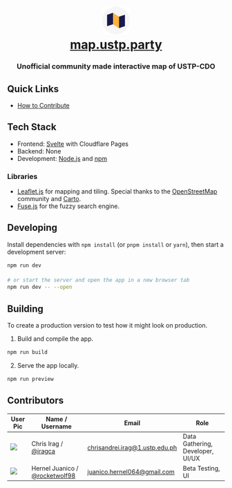 <h1 align="center">
    <img src="/static/favicon.png">
    <a href="https://map.ustp.party">
        <div align="center">map.ustp.party</div>
    </a>
</h1>
<h3 align="center" >Unofficial community made interactive map of USTP-CDO</h3>

## Quick Links

- [How to Contribute](/.github/CONTRIBUTING.md)

## Tech Stack

- Frontend: [Svelte](https://svelte.dev/) with Cloudflare Pages
- Backend: None
- Development: [Node.js](https://github.com/nvm-sh/nvm) and [npm](https://www.npmjs.com/)

### Libraries

- [Leaflet.js](https://leafletjs.com/) for mapping and tiling. Special thanks to the [OpenStreetMap](https://www.openstreetmap.org/) community and [Carto](https://carto.com/).
- [Fuse.js](https://www.fusejs.io/) for the fuzzy search engine.

## Developing

Install dependencies with `npm install` (or `pnpm install` or `yarn`), then start a development server:

```bash
npm run dev

# or start the server and open the app in a new browser tab
npm run dev -- --open
```

## Building

To create a production version to test how it might look on production.

1. Build and compile the app.

```bash
npm run build
```

2. Serve the app locally.

```bash
npm run preview
```

## Contributors

| User Pic                                                                     | Name / Username                | Email                          | Role                             |
| ---------------------------------------------------------------------------- | ------------------------------ | ------------------------------ | -------------------------------- |
| <img src="https://avatars.githubusercontent.com/u/187070330?v=4" width="40"> | Chris Irag / [@iragca](https://github.com/iragca)          | chrisandrei.irag@1.ustp.edu.ph | Data Gathering, Developer, UI/UX |
| <img src="https://avatars.githubusercontent.com/u/117415481?v=4" width="40"> | Hernel Juanico / [@rocketwolf98](https://github.com/rocketwolf98) | juanico.hernel064@gmail.com | Beta Testing, UI                 |
